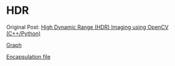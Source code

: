 # HDR
Original Post: [High Dynamic Range (HDR) Imaging using OpenCV (C++/Python)](https://www.learnopencv.com/high-dynamic-range-hdr-imaging-using-opencv-cpp-python/)

[Graph]()

[Encapsulation file]()


